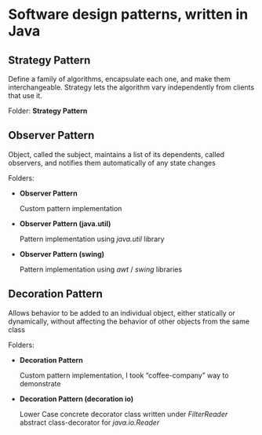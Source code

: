 # Software design patterns, written in Java

## Strategy Pattern

Define a family of algorithms, encapsulate each one, and make them interchangeable. Strategy lets the algorithm vary independently from clients that use it.

Folder: __Strategy Pattern__ 

## Observer Pattern

Object, called the subject, maintains a list of its dependents, called observers, and notifies them automatically of any state changes

Folders:
	
- __Observer Pattern__
	
	Custom pattern implementation

- __Observer Pattern (java.util)__ 

	Pattern implementation using _java.util_ library

- __Observer Pattern (swing)__ 

	Pattern implementation using _awt_ / _swing_ libraries

## Decoration Pattern

Allows behavior to be added to an individual object, either statically or dynamically, without affecting the behavior of other objects from the same class

Folders:

- __Decoration Pattern__ 
	
	Custom pattern implementation, I took “coffee-company” way to demonstrate
	
- __Decoration Pattern (decoration io)__

	Lower Case concrete decorator class written under _FilterReader_ abstract class-decorator for _java.io.Reader_
	


